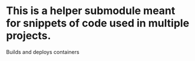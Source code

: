 # This is a helper submodule meant for snippets of code used in multiple projects.

Builds and deploys containers
